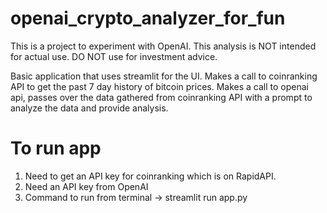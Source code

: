 # openai_crypto_analyzer_for_fun

This is a project to experiment with OpenAI. This analysis is NOT intended for actual use. DO NOT use for investment advice. 

Basic application that uses streamlit for the UI. Makes a call to coinranking API to get the past 7 day history of bitcoin prices.
Makes a call to openai api, passes over the data gathered from coinranking API with a prompt to analyze the data and provide analysis. 

# To run app

1) Need to get an API key for coinranking which is on RapidAPI.
2) Need an API key from OpenAI
3) Command to run from terminal -> streamlit run app.py
